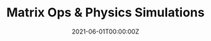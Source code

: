 ---
title: Matrix Ops & Physics Simulations
summary: Matrix Computations, Statistical Optimization and Physics simulation with advanced mathematical modelling techniques like Finite Elements Methods

tags:
  - Misc
  - Physics
  - Optimization
date: '2021-06-01T00:00:00Z'

# Optional external URL for project (replaces project detail page).
external_link: 'https://rishidarkdevil.github.io/Numerical_Analysis_Projects/'

image:
  caption: Photo by rawpixel on Unsplash
  focal_point: Smart

# links:
#   - icon: medium
#     icon_pack: fab
#     name: Blog
#     url: https://medium.com/@rishidarkdevil/revisiting-logistic-regression-a-gentle-introduction-to-generalized-linear-models-27baae1550f
url_code: 'https://github.com/RishiDarkDevil/Numerical_Analysis_Projects'
url_pdf: ''
url_slides: ''
url_video: ''

# Slides (optional).
#   Associate this project with Markdown slides.
#   Simply enter your slide deck's filename without extension.
#   E.g. `slides = "example-slides"` references `content/slides/example-slides.md`.
#   Otherwise, set `slides = ""`.
# slides: example
---